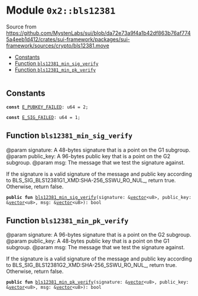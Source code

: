 
<a name="0x2_bls12381"></a>

# Module `0x2::bls12381`

Source from https://github.com/MystenLabs/sui/blob/da72e73a9f4a1b42df863b76af7745a4eeb1d412/crates/sui-framework/packages/sui-framework/sources/crypto/bls12381.move


-  [Constants](#@Constants_0)
-  [Function `bls12381_min_sig_verify`](#0x2_bls12381_bls12381_min_sig_verify)
-  [Function `bls12381_min_pk_verify`](#0x2_bls12381_bls12381_min_pk_verify)


<pre><code></code></pre>



<a name="@Constants_0"></a>

## Constants


<a name="0x2_bls12381_E_PUBKEY_FAILED"></a>



<pre><code><b>const</b> <a href="bls12381.md#0x2_bls12381_E_PUBKEY_FAILED">E_PUBKEY_FAILED</a>: u64 = 2;
</code></pre>



<a name="0x2_bls12381_E_SIG_FAILED"></a>



<pre><code><b>const</b> <a href="bls12381.md#0x2_bls12381_E_SIG_FAILED">E_SIG_FAILED</a>: u64 = 1;
</code></pre>



<a name="0x2_bls12381_bls12381_min_sig_verify"></a>

## Function `bls12381_min_sig_verify`

@param signature: A 48-bytes signature that is a point on the G1 subgroup.
@param public_key: A 96-bytes public key that is a point on the G2 subgroup.
@param msg: The message that we test the signature against.

If the signature is a valid signature of the message and public key according to
BLS_SIG_BLS12381G1_XMD:SHA-256_SSWU_RO_NUL_, return true. Otherwise, return false.


<pre><code><b>public</b> <b>fun</b> <a href="bls12381.md#0x2_bls12381_bls12381_min_sig_verify">bls12381_min_sig_verify</a>(signature: &<a href="">vector</a>&lt;u8&gt;, public_key: &<a href="">vector</a>&lt;u8&gt;, msg: &<a href="">vector</a>&lt;u8&gt;): bool
</code></pre>



<a name="0x2_bls12381_bls12381_min_pk_verify"></a>

## Function `bls12381_min_pk_verify`

@param signature: A 96-bytes signature that is a point on the G2 subgroup.
@param public_key: A 48-bytes public key that is a point on the G1 subgroup.
@param msg: The message that we test the signature against.

If the signature is a valid signature of the message and public key according to
BLS_SIG_BLS12381G2_XMD:SHA-256_SSWU_RO_NUL_, return true. Otherwise, return false.


<pre><code><b>public</b> <b>fun</b> <a href="bls12381.md#0x2_bls12381_bls12381_min_pk_verify">bls12381_min_pk_verify</a>(signature: &<a href="">vector</a>&lt;u8&gt;, public_key: &<a href="">vector</a>&lt;u8&gt;, msg: &<a href="">vector</a>&lt;u8&gt;): bool
</code></pre>
